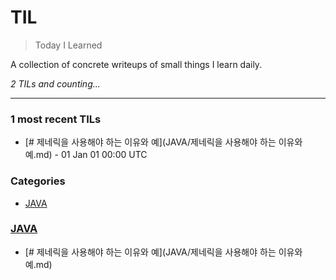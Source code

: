 # TIL
> Today I Learned


A collection of concrete writeups of small things I learn daily.


_2 TILs and counting..._

---

### 1 most recent TILs

- [# 제네릭을 사용해야 하는 이유와 예](JAVA/제네릭을 사용해야 하는 이유와 예.md) - 01 Jan 01 00:00 UTC

### Categories

- [JAVA](#java)

### [JAVA](#java)
- [# 제네릭을 사용해야 하는 이유와 예](JAVA/제네릭을 사용해야 하는 이유와 예.md)


